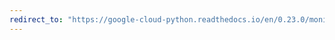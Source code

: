 ```yaml
---
redirect_to: "https://google-cloud-python.readthedocs.io/en/0.23.0/monitoring-timeseries.html"
---
```

